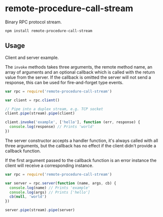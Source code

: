 # remote-procedure-call-stream

Binary RPC protocol stream.

    npm install remote-procedure-call-stream

## Usage

Client and server example.

The `invoke` methods takes three arguments, the remote method name, an array of arguments and an optional callback which is called with the return value from the server. If the callback is omitted the server will not send a response, this can be used for fire-and-forget type events.

```javascript
var rpc = require('remote-procedure-call-stream')

var client = rpc.client()

// Pipe into a duplex stream, e.g. TCP socket
client.pipe(stream).pipe(client)

client.invoke('example', ['hello'], function (err, response) {
  console.log(response) // Prints 'world'
})
```

The server constructor accepts a handler function, it's always called with all three arguments, but the callback has no effect if the client didn't provide a callback function.

If the first argument passed to the callback function is an error instance the client will receive a corresponding instance.

```javascript
var rpc = require('remote-procedure-call-stream')

var server = rpc.server(function (name, args, cb) {
  console.log(name) // Prints 'example'
  console.log(args) // Prints ['hello']
  cb(null, 'world')
})

server.pipe(stream).pipe(server)
```
